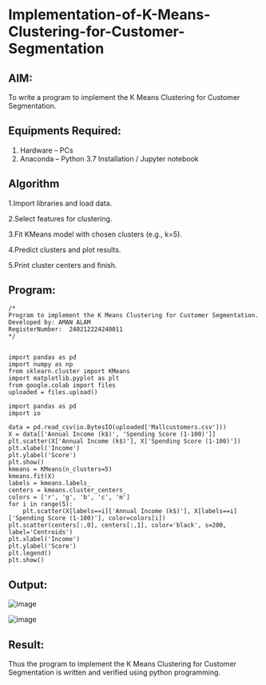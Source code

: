 # Implementation-of-K-Means-Clustering-for-Customer-Segmentation

## AIM:
To write a program to implement the K Means Clustering for Customer Segmentation.

## Equipments Required:
1. Hardware – PCs
2. Anaconda – Python 3.7 Installation / Jupyter notebook

## Algorithm
1.Import libraries and load data.

2.Select features for clustering.

3.Fit KMeans model with chosen clusters (e.g., k=5).

4.Predict clusters and plot results.

5.Print cluster centers and finish.
## Program:
```
/*
Program to implement the K Means Clustering for Customer Segmentation.
Developed by: AMAN ALAM
RegisterNumber:  240212224240011
*/
```
```

import pandas as pd
import numpy as np
from sklearn.cluster import KMeans
import matplotlib.pyplot as plt
from google.colab import files
uploaded = files.upload()

import pandas as pd
import io

data = pd.read_csv(io.BytesIO(uploaded['Mallcustomers.csv']))
X = data[['Annual Income (k$)', 'Spending Score (1-100)']]
plt.scatter(X['Annual Income (k$)'], X['Spending Score (1-100)'])
plt.xlabel('Income')
plt.ylabel('Score')
plt.show()
kmeans = KMeans(n_clusters=5)
kmeans.fit(X)
labels = kmeans.labels_
centers = kmeans.cluster_centers_
colors = ['r', 'g', 'b', 'c', 'm']
for i in range(5):
    plt.scatter(X[labels==i]['Annual Income (k$)'], X[labels==i]['Spending Score (1-100)'], color=colors[i])
plt.scatter(centers[:,0], centers[:,1], color='black', s=200, label='Centroids')
plt.xlabel('Income')
plt.ylabel('Score')
plt.legend()
plt.show()
```

## Output:
![image](https://github.com/user-attachments/assets/df1c176b-36c1-4a66-8cbf-847d657430ec)

![image](https://github.com/user-attachments/assets/97b3808c-8e56-4e8f-bc36-4012e17b1aaa)


## Result:
Thus the program to implement the K Means Clustering for Customer Segmentation is written and verified using python programming.
